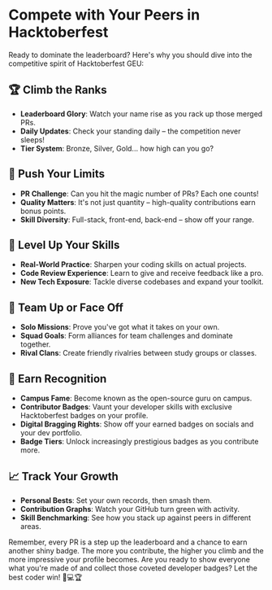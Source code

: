 # Compete with Your Peers in Hacktoberfest

Ready to dominate the leaderboard? Here's why you should dive into the competitive spirit of Hacktoberfest GEU:

## 🏆 Climb the Ranks

- **Leaderboard Glory**: Watch your name rise as you rack up those merged PRs.
- **Daily Updates**: Check your standing daily – the competition never sleeps!
- **Tier System**: Bronze, Silver, Gold... how high can you go?

## 💪 Push Your Limits

- **PR Challenge**: Can you hit the magic number of PRs? Each one counts!
- **Quality Matters**: It's not just quantity – high-quality contributions earn bonus points.
- **Skill Diversity**: Full-stack, front-end, back-end – show off your range.

## 🚀 Level Up Your Skills

- **Real-World Practice**: Sharpen your coding skills on actual projects.
- **Code Review Experience**: Learn to give and receive feedback like a pro.
- **New Tech Exposure**: Tackle diverse codebases and expand your toolkit.

## 👥 Team Up or Face Off

- **Solo Missions**: Prove you've got what it takes on your own.
- **Squad Goals**: Form alliances for team challenges and dominate together.
- **Rival Clans**: Create friendly rivalries between study groups or classes.

## 🏅 Earn Recognition

- **Campus Fame**: Become known as the open-source guru on campus.
- **Contributor Badges**: Vaunt your developer skills with exclusive Hacktoberfest badges on your profile.
- **Digital Bragging Rights**: Show off your earned badges on socials and your dev portfolio.
- **Badge Tiers**: Unlock increasingly prestigious badges as you contribute more.

## 📈 Track Your Growth

- **Personal Bests**: Set your own records, then smash them.
- **Contribution Graphs**: Watch your GitHub turn green with activity.
- **Skill Benchmarking**: See how you stack up against peers in different areas.

Remember, every PR is a step up the leaderboard and a chance to earn another shiny badge. The more you contribute, the higher you climb and the more impressive your profile becomes. Are you ready to show everyone what you're made of and collect those coveted developer badges? Let the best coder win! 🚀💻🏆
